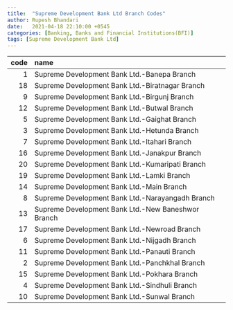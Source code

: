 ```yaml
---
title:  "Supreme Development Bank Ltd Branch Codes"
author: Rupesh Bhandari
date:   2021-04-18 22:10:00 +0545
categories: [Banking, Banks and Financial Institutions(BFI)]
tags: [Supreme Development Bank Ltd]
---
```


|   code | name                                               |
|-------:|:---------------------------------------------------|
|      1 | Supreme Development Bank Ltd.-Banepa Branch        |
|     18 | Supreme Development Bank Ltd.-Biratnagar Branch    |
|      9 | Supreme Development Bank Ltd.-Birgunj Branch       |
|     12 | Supreme Development Bank Ltd.-Butwal Branch        |
|      5 | Supreme Development Bank Ltd.-Gaighat Branch       |
|      3 | Supreme Development Bank Ltd.-Hetunda Branch       |
|      7 | Supreme Development Bank Ltd.-Itahari Branch       |
|     16 | Supreme Development Bank Ltd.-Janakpur Branch      |
|     20 | Supreme Development Bank Ltd.-Kumaripati Branch    |
|     19 | Supreme Development Bank Ltd.-Lamki Branch         |
|     14 | Supreme Development Bank Ltd.-Main Branch          |
|      8 | Supreme Development Bank Ltd.-Narayangadh Branch   |
|     13 | Supreme Development Bank Ltd.-New Baneshwor Branch |
|     17 | Supreme Development Bank Ltd.-Newroad Branch       |
|      6 | Supreme Development Bank Ltd.-Nijgadh Branch       |
|     11 | Supreme Development Bank Ltd.-Panauti Branch       |
|      2 | Supreme Development Bank Ltd.-Panchkhal Branch     |
|     15 | Supreme Development Bank Ltd.-Pokhara Branch       |
|      4 | Supreme Development Bank Ltd.-Sindhuli Branch      |
|     10 | Supreme Development Bank Ltd.-Sunwal Branch        |